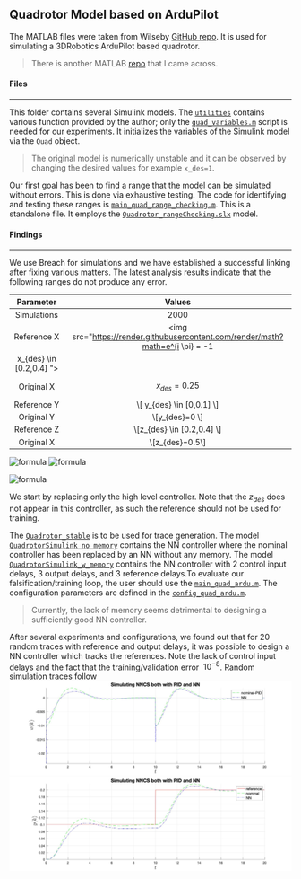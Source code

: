 Quadrotor Model based on ArduPilot 
---

The MATLAB files were taken from Wilseby [GitHub repo](https://github.com/wilselby/MatlabQuadSimAP). It is used for simulating a 3DRobotics ArduPilot based quadrotor.

>There is another MATLAB [repo](https://github.com/yrlu/quadrotor) that I came across.

#### Files
---------

This folder contains several Simulink models. The [`utilities`](https://github.com/nikos-kekatos/NNCS_matlab/tree/nikos_comb/models/MatlabQuadSimAP-master/utilities) contains various function provided by the author; only the [`quad_variables.m`](https://github.com/nikos-kekatos/NNCS_matlab/blob/nikos_comb/models/MatlabQuadSimAP-master/utilities/quad_variables.m) script is needed for our experiments. It initializes the variables of the Simulink model via the `Quad` object.

>The original model is numerically unstable and it can be observed by changing the desired values for example `x_des=1`. 

Our first goal has been to find a range that the model can be simulated without errors. This is done via exhaustive testing. The code for identifying and testing these ranges is [`main_quad_range_checking.m`](https://github.com/nikos-kekatos/NNCS_matlab/blob/nikos_comb/models/MatlabQuadSimAP-master/main_quad_range_checking.m). This is a standalone file. It employs the [`Quadrotor_rangeChecking.slx`](https://github.com/nikos-kekatos/NNCS_matlab/blob/nikos_comb/models/MatlabQuadSimAP-master/Quadrotor_rangeChecking.slx) model.

#### Findings
---------
We use Breach for simulations and we have established a successful linking after fixing various matters. The latest analysis results indicate that the following ranges do not produce any error.

| Parameter | Values  |   
|:------------:|:-------:|
| Simulations   | 2000 |
|Reference X| <img src="https://render.githubusercontent.com/render/math?math=e^{i \pi} = -1
 x_{des} \in [0.2,0.4] ">|
| Original X| $$ \begin{equation}x_{des}=0.25\end{equation} $$|
|Reference Y| \\[ y_{des} \in [0,0.1] \\]|
| Original Y| \\[y_{des}=0 \\]|
|Reference Z| \\[z_{des} \in [0.2,0.4] \\]|
| Original X| \\[z_{des}=0.5\\]|
![formula](https://render.githubusercontent.com/render/math?math=e^{i\pi}=-1)
![formula](https://render.githubusercontent.com/render/math?math=\left%20\{%20\right%20\})

![formula](https://render.githubusercontent.com/render/math?math=\N\Z\R\Q\C)


We start by replacing only the high level controller. Note that the $z_{des}$ does not appear in this controller, as such the reference should not be used for training.

The [`Quadrotor_stable`](https://github.com/nikos-kekatos/NNCS_matlab/blob/nikos_comb/models/MatlabQuadSimAP-master/Quadrotor_stable.slx) is to be used for trace generation.  The model [`QuadrotorSimulink_no_memory`](https://github.com/nikos-kekatos/NNCS_matlab/blob/nikos_comb/models/MatlabQuadSimAP-master/QuadrotorSimulink_no_memory.slx) contains the NN controller where the nominal controller has been replaced by an NN without any memory. The model [`QuadrotorSimulink_w_memory`](https://github.com/nikos-kekatos/NNCS_matlab/blob/nikos_comb/models/MatlabQuadSimAP-master/QuadrotorSimulink_w_memory.slx) contains the NN controller with 2 control input delays, 3 output delays, and 3 reference delays.To evaluate our falsification/training loop, the user should use the [`main_quad_ardu.m`](https://github.com/nikos-kekatos/NNCS_matlab/blob/nikos_comb/models/MatlabQuadSimAP-master/main_quad_ardu.m). 
The configuration parameters are defined in the [`config_quad_ardu.m`](https://github.com/nikos-kekatos/NNCS_matlab/blob/nikos_comb/models/MatlabQuadSimAP-master/config_quad_ardu.m). 

> Currently, the lack of memory seems detrimental to designing a sufficiently good NN controller.

After several experiments and configurations, we found out that for 20 random traces with reference and output delays, it was possible to design a NN controller which tracks the references. Note the lack of control input delays and the fact that the training/validation error $~10^{-8}$. Random simulation traces follow ![u_k](training_ok_no_u_1.jpg)
![y_k](training_ok_no_u_2.jpg)

